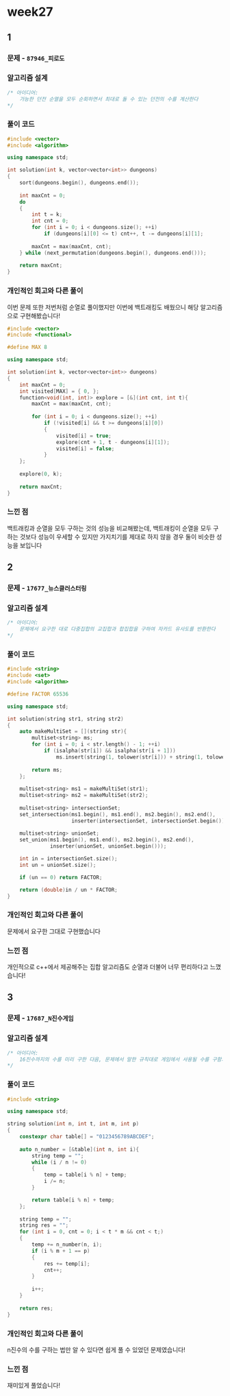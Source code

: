 # week27

## 1

### 문제 - <code>87946_피로도</code>



### 알고리즘 설계

```cpp
/* 아이디어:
	가능한 던전 순열을 모두 순회하면서 최대로 돌 수 있는 던전의 수를 계산한다
*/
```



### 풀이 코드

```cpp
#include <vector>
#include <algorithm>

using namespace std;

int solution(int k, vector<vector<int>> dungeons)
{
    sort(dungeons.begin(), dungeons.end());
    
    int maxCnt = 0;
    do
    {
        int t = k;
        int cnt = 0;
        for (int i = 0; i < dungeons.size(); ++i)
            if (dungeons[i][0] <= t) cnt++, t -= dungeons[i][1];
        
        maxCnt = max(maxCnt, cnt);
    } while (next_permutation(dungeons.begin(), dungeons.end()));
    
    return maxCnt;
}
```



### 개인적인 회고와 다른 풀이

이번 문제 또한 저번처럼 순열로 풀이했지만 이번에 백트래킹도 배웠으니 해당 알고리즘으로 구현해봤습니다!

```cpp
#include <vector>
#include <functional>

#define MAX 8

using namespace std;

int solution(int k, vector<vector<int>> dungeons)
{
    int maxCnt = 0;
    int visited[MAX] = { 0, };
    function<void(int, int)> explore = [&](int cnt, int t){
        maxCnt = max(maxCnt, cnt);
        
        for (int i = 0; i < dungeons.size(); ++i)
            if (!visited[i] && t >= dungeons[i][0])
            {
                visited[i] = true;
                explore(cnt + 1, t - dungeons[i][1]);
                visited[i] = false;
            }
    };
    
    explore(0, k);
    
    return maxCnt;
}
```



### 느낀 점

백트래킹과 순열을 모두 구하는 것의 성능을 비교해봤는데, 백트래킹이 순열을 모두 구하는 것보다 성능이 우세할 수 있지만 가지치기를 제대로 하지 않을 경우 둘이 비슷한 성능을 보입니다



## 2

### 문제 - <code>17677_뉴스클러스터링</code>

### 알고리즘 설계

```cpp
/* 아이디어:
	문제에서 요구한 대로 다중집합의 교집합과 합집합을 구하여 자카드 유사도를 반환한다
*/
```



### 풀이 코드

```cpp
#include <string>
#include <set>
#include <algorithm>

#define FACTOR 65536

using namespace std;

int solution(string str1, string str2)
{
    auto makeMultiSet = [](string str){
        multiset<string> ms;
        for (int i = 0; i < str.length() - 1; ++i)
            if (isalpha(str[i]) && isalpha(str[i + 1]))
                ms.insert(string(1, tolower(str[i])) + string(1, tolower(str[i + 1])));
        
        return ms;
    };
    
    multiset<string> ms1 = makeMultiSet(str1);
    multiset<string> ms2 = makeMultiSet(str2);
    
    multiset<string> intersectionSet;
    set_intersection(ms1.begin(), ms1.end(), ms2.begin(), ms2.end(), 
                     inserter(intersectionSet, intersectionSet.begin()));
    
    multiset<string> unionSet;
    set_union(ms1.begin(), ms1.end(), ms2.begin(), ms2.end(), 
              inserter(unionSet, unionSet.begin()));

    int in = intersectionSet.size();
    int un = unionSet.size();

    if (un == 0) return FACTOR;

    return (double)in / un * FACTOR;
}
```



### 개인적인 회고와 다른 풀이

문제에서 요구한 그대로 구현했습니다



### 느낀 점

개인적으로 c++에서 제공해주는 집합 알고리즘도 순열과 더불어 너무 편리하다고 느꼈습니다!




## 3

### 문제 - <code>17687_N진수게임</code>

### 알고리즘 설계

```cpp
/* 아이디어:
	16진수까지의 수를 미리 구한 다음, 문제에서 말한 규칙대로 게임에서 사용될 수를 구함과 동시에 튜브의 차례에 해당하는 수를 res에 추가한 후, t만큼의 길이가 되면 이를 반환한다
*/
```



### 풀이 코드

```cpp
#include <string>

using namespace std;

string solution(int n, int t, int m, int p)
{
    constexpr char table[] = "0123456789ABCDEF";
    
    auto n_number = [&table](int n, int i){
        string temp = "";
        while (i / n != 0)
        {
            temp = table[i % n] + temp;
            i /= n;
        }

        return table[i % n] + temp;
    };
    
    string temp = "";
    string res = "";
    for (int i = 0, cnt = 0; i < t * m && cnt < t;)
    {
        temp += n_number(n, i);
        if (i % m + 1 == p)
        {
            res += temp[i];
            cnt++;
        }
        
        i++;
    }
    
    return res;
}
```



### 개인적인 회고와 다른 풀이

n진수의 수를 구하는 법만 알 수 있다면 쉽게 풀 수 있었던 문제였습니다!




### 느낀 점

재미있게 풀었습니다!
